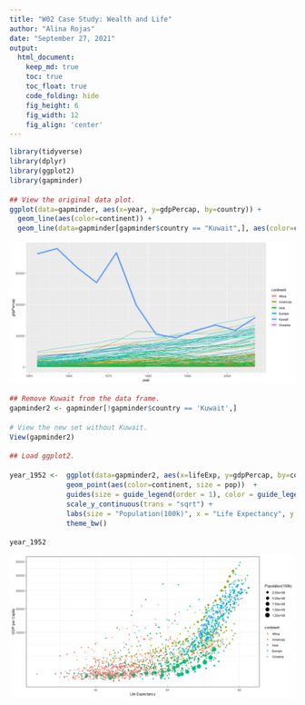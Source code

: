 ```yaml
---
title: "W02 Case Study: Wealth and Life"
author: "Alina Rojas"
date: "September 27, 2021"
output:
  html_document:  
    keep_md: true
    toc: true
    toc_float: true
    code_folding: hide
    fig_height: 6
    fig_width: 12
    fig_align: 'center'
---
```





```r
library(tidyverse)
library(dplyr)
library(ggplot2)
library(gapminder)

## View the original data plot.
ggplot(data=gapminder, aes(x=year, y=gdpPercap, by=country)) + 
  geom_line(aes(color=continent)) +
  geom_line(data=gapminder[gapminder$country == "Kuwait",], aes(color=country), size=2)
```

![](W02CaseStudy_files/figure-html/unnamed-chunk-2-1.png)<!-- -->

```r
## Remove Kuwait from the data frame.
gapminder2 <- gapminder[!gapminder$country == 'Kuwait',]

# View the new set without Kuwait.
View(gapminder2)

## Load ggplot2.

year_1952 <-  ggplot(data=gapminder2, aes(x=lifeExp, y=gdpPercap, by=country)) +
              geom_point(aes(color=continent, size = pop))  +
              guides(size = guide_legend(order = 1), color = guide_legend(order = 2)) +
              scale_y_continuous(trans = "sqrt") +
              labs(size = "Population(100k)", x = "Life Expectancy", y = "GDP per Capita") +
              theme_bw() 

year_1952
```

![](W02CaseStudy_files/figure-html/unnamed-chunk-2-2.png)<!-- -->

